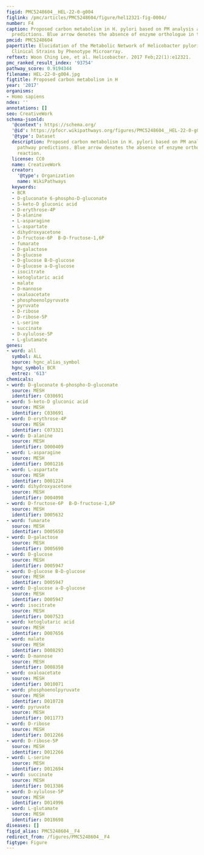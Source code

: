 ```yaml
---
figid: PMC5248604__HEL-22-0-g004
figlink: /pmc/articles/PMC5248604/figure/hel12321-fig-0004/
number: F4
caption: Proposed carbon metabolism in H. pylori based on PM analysis and KEGG pathway
  predictions. Blue arrow denotes the absence of enzyme orthologue in the reaction.
pmcid: PMC5248604
papertitle: Elucidation of the Metabolic Network of Helicobacter pylori J99 and Malaysian
  Clinical Strains by Phenotype Microarray.
reftext: Woon Ching Lee, et al. Helicobacter. 2017 Feb;22(1):e12321.
pmc_ranked_result_index: '93754'
pathway_score: 0.9194344
filename: HEL-22-0-g004.jpg
figtitle: Proposed carbon metabolism in H
year: '2017'
organisms:
- Homo sapiens
ndex: ''
annotations: []
seo: CreativeWork
schema-jsonld:
  '@context': https://schema.org/
  '@id': https://pfocr.wikipathways.org/figures/PMC5248604__HEL-22-0-g004.html
  '@type': Dataset
  description: Proposed carbon metabolism in H. pylori based on PM analysis and KEGG
    pathway predictions. Blue arrow denotes the absence of enzyme orthologue in the
    reaction.
  license: CC0
  name: CreativeWork
  creator:
    '@type': Organization
    name: WikiPathways
  keywords:
  - BCR
  - D-gluconate 6-phospho-D-gluconate
  - 5-keto-D gluconic acid
  - D-erythrose-4P
  - D-alanine
  - L-asparagine
  - L-aspartate
  - dihydroxyacetone
  - D-fructose-6P  B-D-fructose-1,6P
  - fumarate
  - D-galactose
  - D-glucose
  - D-glucose B-D-glucose
  - D-glucose a-D-glucose
  - isocitrate
  - ketoglutaric acid
  - malate
  - D-mannose
  - oxaloacetate
  - phosphoenolpyruvate
  - pyruvate
  - D-ribose
  - D-ribose-5P
  - L-serine
  - succinate
  - D-xylulose-5P
  - L-glutamate
genes:
- word: all
  symbol: ALL
  source: hgnc_alias_symbol
  hgnc_symbol: BCR
  entrez: '613'
chemicals:
- word: D-gluconate 6-phospho-D-gluconate
  source: MESH
  identifier: C030691
- word: 5-keto-D gluconic acid
  source: MESH
  identifier: C030691
- word: D-erythrose-4P
  source: MESH
  identifier: C073321
- word: D-alanine
  source: MESH
  identifier: D000409
- word: L-asparagine
  source: MESH
  identifier: D001216
- word: L-aspartate
  source: MESH
  identifier: D001224
- word: dihydroxyacetone
  source: MESH
  identifier: D004098
- word: D-fructose-6P  B-D-fructose-1,6P
  source: MESH
  identifier: D005632
- word: fumarate
  source: MESH
  identifier: D005650
- word: D-galactose
  source: MESH
  identifier: D005690
- word: D-glucose
  source: MESH
  identifier: D005947
- word: D-glucose B-D-glucose
  source: MESH
  identifier: D005947
- word: D-glucose a-D-glucose
  source: MESH
  identifier: D005947
- word: isocitrate
  source: MESH
  identifier: D007523
- word: ketoglutaric acid
  source: MESH
  identifier: D007656
- word: malate
  source: MESH
  identifier: D008293
- word: D-mannose
  source: MESH
  identifier: D008358
- word: oxaloacetate
  source: MESH
  identifier: D010071
- word: phosphoenolpyruvate
  source: MESH
  identifier: D010728
- word: pyruvate
  source: MESH
  identifier: D011773
- word: D-ribose
  source: MESH
  identifier: D012266
- word: D-ribose-5P
  source: MESH
  identifier: D012266
- word: L-serine
  source: MESH
  identifier: D012694
- word: succinate
  source: MESH
  identifier: D013386
- word: D-xylulose-5P
  source: MESH
  identifier: D014996
- word: L-glutamate
  source: MESH
  identifier: D018698
diseases: []
figid_alias: PMC5248604__F4
redirect_from: /figures/PMC5248604__F4
figtype: Figure
---
```

